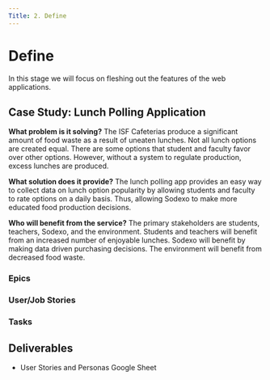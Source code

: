 ```yaml
---
Title: 2. Define
---
```


# Define

In this stage we will focus on fleshing out the features of the web applications.

## Case Study: Lunch Polling Application 

**What problem is it solving?**
The ISF Cafeterias produce a significant amount of food waste as a result of uneaten lunches. Not all lunch options are created equal. There are some options that student and faculty favor over other options. However, without a system to regulate production, excess lunches are produced. 

**What solution does it provide?** 
The lunch polling app provides an easy way to collect data on lunch option popularity by allowing students and faculty to rate options on a daily basis. Thus, allowing Sodexo to make more educated food production decisions. 

**Who will benefit from the service?**
The primary stakeholders are students, teachers, Sodexo, and the environment. Students and teachers will benefit from an increased number of enjoyable lunches. Sodexo will benefit by making data driven purchasing decisions. The environment will benefit from decreased food waste. 

### Epics



### User/Job Stories

### Tasks


## Deliverables 

- User Stories and Personas Google Sheet 
